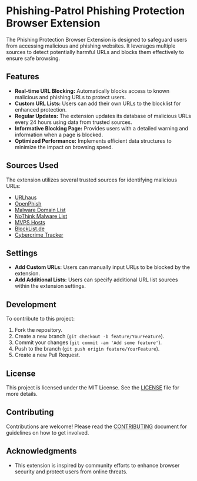 # Phishing-Patrol Phishing Protection Browser Extension


The Phishing Protection Browser Extension is designed to safeguard users from accessing malicious and phishing websites. It leverages multiple sources to detect potentially harmful URLs and blocks them effectively to ensure safe browsing.

## Features

- **Real-time URL Blocking:** Automatically blocks access to known malicious and phishing URLs to protect users.
- **Custom URL Lists:** Users can add their own URLs to the blocklist for enhanced protection.
- **Regular Updates:** The extension updates its database of malicious URLs every 24 hours using data from trusted sources.
- **Informative Blocking Page:** Provides users with a detailed warning and information when a page is blocked.
- **Optimized Performance:** Implements efficient data structures to minimize the impact on browsing speed.

## Sources Used

The extension utilizes several trusted sources for identifying malicious URLs:

- [URLhaus](https://urlhaus.abuse.ch/downloads/text/)
- [OpenPhish](https://openphish.com/feed.txt)
- [Malware Domain List](http://www.malwaredomainlist.com/hostslist/hosts.txt)
- [NoThink Malware List](http://www.nothink.org/blacklist/blacklist_malware_http.txt)
- [MVPS Hosts](http://winhelp2002.mvps.org/hosts.txt)
- [BlockList.de](https://www.blocklist.de/downloads/phishing.txt)
- [Cybercrime Tracker](https://cybercrime-tracker.net/all.php)

## Settings

- **Add Custom URLs:** Users can manually input URLs to be blocked by the extension.
- **Add Additional Lists:** Users can specify additional URL list sources within the extension settings.

## Development

To contribute to this project:

1. Fork the repository.
2. Create a new branch (`git checkout -b feature/YourFeature`).
3. Commit your changes (`git commit -am 'Add some feature'`).
4. Push to the branch (`git push origin feature/YourFeature`).
5. Create a new Pull Request.

## License

This project is licensed under the MIT License. See the [LICENSE](LICENSE) file for more details.

## Contributing

Contributions are welcome! Please read the [CONTRIBUTING](CONTRIBUTING.md) document for guidelines on how to get involved.

## Acknowledgments

- This extension is inspired by community efforts to enhance browser security and protect users from online threats.
